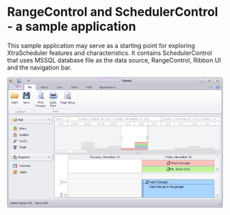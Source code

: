 # RangeControl and SchedulerControl - a sample application


<p>This sample application may serve as a starting point for exploring XtraScheduler features and characteristics. It contains SchedulerControl that uses MSSQL database file as the data source, RangeControl, Ribbon UI and the navigation bar.</p><p><img src="https://raw.githubusercontent.com/DevExpress-Examples/rangecontrol-and-schedulercontrol-a-sample-application-e4287/14.2.3+/media/993db193-5874-4346-bf6d-4a9da33c5206.png"></p><p><br />
</p>

<br/>


